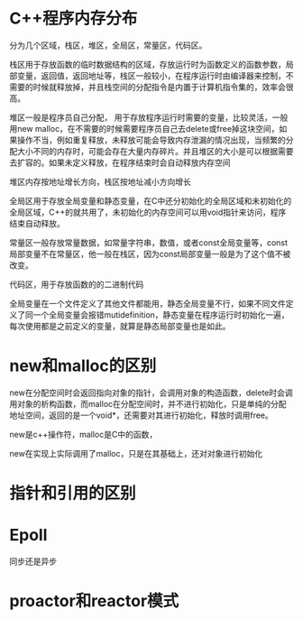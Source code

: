 # C++程序内存分布

分为几个区域，栈区，堆区，全局区，常量区，代码区。

栈区用于存放函数的临时数据结构的区域，存放运行时为函数定义的函数参数，局部变量，返回值，返回地址等，栈区一般较小，在程序运行时由编译器来控制，不需要的时候就释放掉，并且栈空间的分配指令是内置于计算机指令集的，效率会很高。

堆区一般是程序员自己分配， 用于存放程序运行时需要的变量，比较灵活，一般用new malloc，在不需要的时候需要程序员自己去delete或free掉这块空间，如果操作不当，例如重复释放，未释放可能会导致内存泄漏的情况出现，当频繁的分配大小不同的内存时，可能会存在大量内存碎片。并且堆区的大小是可以根据需要去扩容的。如果未定义释放，在程序结束时会自动释放内存空间

堆区内存按地址增长方向，栈区按地址减小方向增长

全局区用于存放全局变量和静态变量，在C中还分初始化的全局区域和未初始化的全局区域，C++的就共用了，未初始化的内存空间可以用void指针来访问，程序结束自动释放。

常量区一般存放常量数据，如常量字符串，数值，或者const全局变量等，const局部变量不在常量区，他一般在栈区，因为const局部变量一般是为了这个值不被改变。

代码区，用于存放函数的的二进制代码

全局变量在一个文件定义了其他文件都能用，静态全局变量不行，如果不同文件定义了同一个全局变量会报错mutidefinition，静态变量在程序运行时初始化一遍，每次使用都是之前定义的变量，就算是静态局部变量也是如此。

# new和malloc的区别

new在分配空间时会返回指向对象的指针，会调用对象的构造函数，delete时会调用对象的析构函数，而malloc在分配空间时，并不进行初始化，只是单纯的分配地址空间，返回的是一个void*，还需要对其进行初始化，释放时调用free。

new是c++操作符，malloc是C中的函数，

new在实现上实际调用了malloc，只是在其基础上，还对对象进行初始化

# 指针和引用的区别

# Epoll

同步还是异步

# proactor和reactor模式
